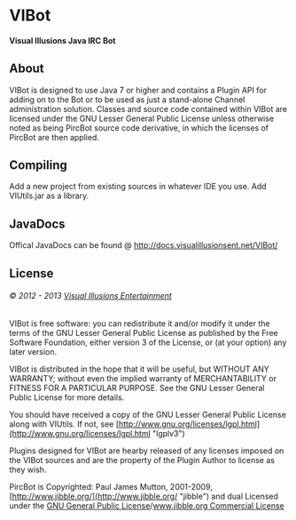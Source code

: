 # VIBot #
#### Visual Illusions Java IRC Bot ####

## About ##
VIBot is designed to use Java 7 or higher
and contains a Plugin API for adding on to the Bot or to be used as just a stand-alone Channel administration solution.
Classes and source code contained within VIBot are licensed under the GNU Lesser General Public License unless otherwise noted as being PircBot source code derivative,
in which the licenses of PircBot are then applied.

## Compiling ##
Add a new project from existing sources in whatever IDE you use. 
Add VIUtils.jar as a library.

## JavaDocs ##
Offical JavaDocs can be found @ http://docs.visualillusionsent.net/VIBot/

## License ##

###### &copy; 2012 - 2013 [Visual Illusions Entertainment](http://visualillusionsent.net/ "vi") ######

VIBot is free software: you can redistribute it and/or modify
it under the terms of the GNU Lesser General Public License as published by
the Free Software Foundation, either version 3 of the License, or
(at your option) any later version.

VIBot is distributed in the hope that it will be useful, but WITHOUT ANY WARRANTY; 
without even the implied warranty of MERCHANTABILITY or FITNESS FOR A PARTICULAR PURPOSE.
See the GNU Lesser General Public License for more details.

You should have received a copy of the GNU Lesser General Public License along with VIUtils.
If not, see [http://www.gnu.org/licenses/lgpl.html](http://www.gnu.org/licenses/lgpl.html "lgplv3")

Plugins designed for VIBot are hearby released of any licenses imposed on the VIBot sources and are the property of the Plugin Author to license as they wish.

PircBot is Copyrighted: Paul James Mutton, 2001-2009, [http://www.jibble.org/](http://www.jibble.org/ "jibble")
and dual Licensed under the [GNU General Public License](http://www.gnu.org/licenses/gpl.html "gpl")/[www.jibble.org Commercial License](http://www.jibble.org/licenses/commercial-license.php "jibble_commericial")
